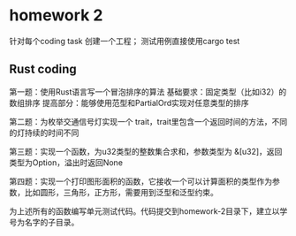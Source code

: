 # homework 2
针对每个coding task 创建一个工程；
测试用例直接使用cargo test 
## Rust coding
第一题：使用Rust语言写一个冒泡排序的算法
基础要求：固定类型（比如i32）的数组排序
提高部分：能够使用范型和PartialOrd实现对任意类型的排序

第二题：为枚举交通信号灯实现一个 trait，trait里包含一个返回时间的方法，不同的灯持续的时间不同

第三题：实现一个函数，为u32类型的整数集合求和，参数类型为 &[u32]，返回类型为Option，溢出时返回None

第四题：实现一个打印图形面积的函数，它接收一个可以计算面积的类型作为参数，比如圆形，三角形，正方形，需要用到泛型和泛型约束。

为上述所有的函数编写单元测试代码。代码提交到homework-2目录下，建立以学号为名字的子目录。
